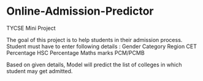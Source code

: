 # Online-Admission-Predictor
TYCSE Mini Project

The goal of this project is to help students in their admission process.
Student must have to enter following details :
Gender
Category
Region
CET Percentage
HSC Percentage
Maths marks
PCM/PCMB

Based on given details, Model will predict the list of colleges in which student may get admitted.
